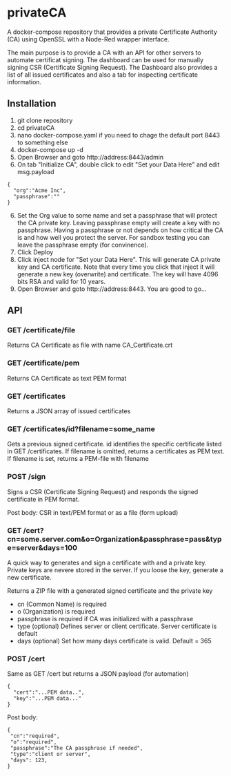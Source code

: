 # privateCA
A docker-compose repository that provides a private Certificate Authority (CA) using OpenSSL with a Node-Red wrapper interface.

The main purpose is to provide a CA with an API for other servers to automate certificat signing.  The dashboard can be used for manually signing CSR (Certificate Signing Request). The Dashboard also provides a list of all issued certificates and also a tab for inspecting certificate information.

## Installation
1. git clone repository
2. cd privateCA
3. nano docker-compose.yaml if you need to chage the default port 8443 to something else
4. docker-compose up -d
5. Open Browser and goto http://address:8443/admin
6. On tab "Initialize CA", double click to edit "Set your Data Here" and edit msg.payload
```
{
  "org":"Acme Inc",
  "passphrase":""
}
``` 
6. Set the Org value to some name and set a passphrase that will protect the CA private key.  Leaving passphrase empty will create a key with no passphrase.  Having a passphrase or not depends on how critical the CA is and how well you protect the server.  For sandbox testing you can leave the passphrase empty (for convinence).
7. Click Deploy
8. Click inject node for "Set your Data Here".  This will generate CA private key and CA certificate.  Note that every time you click that inject it will generate  a new key (overwrite) and certificate.  The key will have 4096 bits RSA and valid for 10 years.
9. Open Browser and goto http://address:8443.  You are good to go...

## API

### GET /certificate/file
Returns CA Certificate as file with name CA_Certificate.crt

### GET /certificate/pem
Returns CA Certificate as text PEM format

### GET /certificates
Returns a JSON array of issued certificates

### GET /certificates/id?filename=some_name
Gets a previous signed certificate. id identifies the specific certificate listed in GET /certificates.  If filename is omitted, returns a certificates as PEM text. If filename is set, returns a PEM-file with filename

### POST /sign
Signs a CSR (Certificate Signing Request) and responds the signed certificate in PEM format.

Post body: CSR in text/PEM format or as a file (form upload)

### GET /cert?cn=some.server.com&o=Organization&passphrase=pass&type=server&days=100
A quick way to generates and sign a certificate with and a private key.  Private keys are nevere stored in the server.  If you loose the key, generate a new certificate.

Returns a ZIP file with a generated signed certificate and the private key
* cn (Common Name) is required
* o (Organization) is required
* passphrase is required if CA was initialized with a passphrase
* type (optional) Defines server or client certificate. Server certificate is default
* days (optional) Set how many days certificate is valid. Default = 365

### POST /cert
Same as GET /cert but returns a JSON payload (for automation)
```
{
  "cert":"...PEM data..",
  "key":"...PEM data..."
}
```

Post body:
```
{
 "cn":"required",
 "o":"required",
 "passphrase":"The CA passphrase if needed",
 "type":"client or server",
 "days": 123,
}
```
